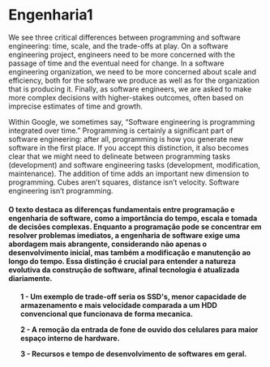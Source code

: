# Engenharia1

We see three critical differences between programming and software engineering: time, scale, and the trade-offs at play. On a software engineering project, engineers need to be more concerned with the passage of time and the eventual need for change. In a software engineering organization, we need to be more concerned about scale and efficiency, both for the software we produce as well as for the organization that is producing it. Finally, as software engineers, we are asked to make more complex decisions with higher-stakes outcomes, often based on imprecise estimates of time and growth.


Within Google, we sometimes say, “Software engineering is programming integrated over time.” Programming is certainly a significant part of software engineering: after all, programming is how you generate new software in the first place. If you accept this distinction, it also becomes clear that we might need to delineate between programming tasks (development) and software engineering tasks (development, modification, maintenance). The addition of time adds an important new dimension to programming. Cubes aren’t squares, distance isn’t velocity. Software engineering isn’t programming.


<h4>
O texto destaca as diferenças fundamentais entre programação e engenharia de software, como a importância do tempo, escala e tomada de decisões complexas. Enquanto a programação pode se concentrar em resolver problemas imediatos, a engenharia de software exige uma abordagem mais abrangente, considerando não apenas o desenvolvimento inicial, mas também a modificação e manutenção ao longo do tempo. Essa distinção é crucial para entender a natureza evolutiva da construção de software, afinal tecnologia é atualizada diariamente.
</h4>

<p>
  <h4>
    <ul> 1 - Um exemplo de trade-off seria os SSD's, menor capacidade de armazenamento e mais velocidade comparada a um HDD convencional que funcionava de forma mecanica.</ul>
    <ul> 2 - A remoção da entrada de fone de ouvido dos celulares para maior espaço interno de hardware.</ul>
    <ul> 3 - Recursos e tempo de desenvolvimento de softwares em geral.</ul>
  </h4>
</p>


